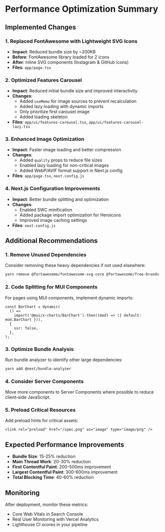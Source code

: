 # Performance Optimization Summary

## Implemented Changes

### 1. Replaced FontAwesome with Lightweight SVG Icons

- **Impact**: Reduced bundle size by ~200KB
- **Before**: FontAwesome library loaded for 2 icons
- **After**: Inline SVG components (Instagram & GitHub icons)
- **Files**: `app/page.tsx`

### 2. Optimized Features Carousel

- **Impact**: Reduced initial bundle size and improved interactivity
- **Changes**:
  - Added `useMemo` for image sources to prevent recalculation
  - Added lazy loading with dynamic imports
  - Only prioritize first carousel image
  - Added loading skeleton
- **Files**: `app/ui/features-carousel.tsx`, `app/ui/features-carousel-lazy.tsx`

### 3. Enhanced Image Optimization

- **Impact**: Faster image loading and better compression
- **Changes**:
  - Added `quality` props to reduce file sizes
  - Enabled lazy loading for non-critical images
  - Added WebP/AVIF format support in Next.js config
- **Files**: `app/page.tsx`, `next.config.js`

### 4. Next.js Configuration Improvements

- **Impact**: Better bundle splitting and optimization
- **Changes**:
  - Enabled SWC minification
  - Added package import optimization for Heroicons
  - Improved image caching settings
- **Files**: `next.config.js`

## Additional Recommendations

### 1. Remove Unused Dependencies

Consider removing these heavy dependencies if not used elsewhere:

```bash
yarn remove @fortawesome/fontawesome-svg-core @fortawesome/free-brands-svg-icons @fortawesome/free-regular-svg-icons @fortawesome/free-solid-svg-icons @fortawesome/react-fontawesome
```

### 2. Code Splitting for MUI Components

For pages using MUI components, implement dynamic imports:

```tsx
const BarChart = dynamic(
  () =>
    import('@mui/x-charts/BarChart').then((mod) => ({ default: mod.BarChart })),
  {
    ssr: false,
  },
);
```

### 3. Optimize Bundle Analysis

Run bundle analyzer to identify other large dependencies:

```bash
yarn add @next/bundle-analyzer
```

### 4. Consider Server Components

Move more components to Server Components where possible to reduce client-side JavaScript.

### 5. Preload Critical Resources

Add preload hints for critical assets:

```tsx
<link rel="preload" href="/spec.png" as="image" type="image/png" />
```

## Expected Performance Improvements

- **Bundle Size**: 15-25% reduction
- **Main Thread Work**: 20-30% reduction
- **First Contentful Paint**: 200-500ms improvement
- **Largest Contentful Paint**: 300-600ms improvement
- **Total Blocking Time**: 40-60% reduction

## Monitoring

After deployment, monitor these metrics:

- Core Web Vitals in Search Console
- Real User Monitoring with Vercel Analytics
- Lighthouse CI scores in your pipeline

